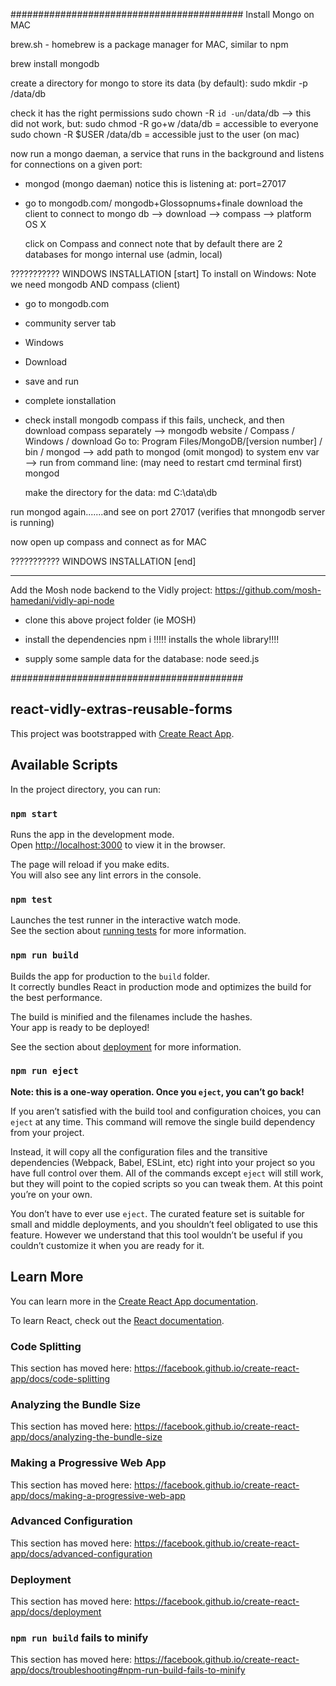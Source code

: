 ﻿##########################################
Install Mongo on MAC

brew.sh - homebrew is a package manager for MAC, similar to npm

brew install mongodb

create a directory for mongo to store its data (by default):
sudo mkdir -p /data/db

check it has the right permissions
sudo chown -R `id -un`/data/db
--> this did not work, but:
sudo chmod -R go+w /data/db = accessible to everyone
sudo chown -R \$USER /data/db = accessible just to the user (on mac)

now run a mongo daeman, a service that runs in the background and
listens for connections on a given port:

- mongod (mongo daeman)
  notice this is listening at: port=27017

- go to mongodb.com/ mongodb+Glossopnums+finale
  download the client to connect to mongo db
  --> download
  --> compass
  --> platform OS X

  click on Compass and connect
  note that by default there are 2 databases for mongo internal use (admin, local)

??????????? WINDOWS INSTALLATION [start]
To install on Windows: Note we need mongodb AND compass (client)

- go to mongodb.com
- community server tab
- Windows
- Download
- save and run
- complete ionstallation
- check install mongodb compass
  if this fails, uncheck, and then download compass separately
  --> mongodb website / Compass / Windows / download
  Go to:
  Program Files/MongoDB/[version number] / bin / mongod
  --> add path to mongod (omit mongod) to system env var
  --> run from command line: (may need to restart cmd terminal first)
  mongod

  make the directory for the data:
  md C:\data\db

run mongod again.......and see on port 27017 (verifies that mnongodb server is running)

now open up compass and connect as for MAC

??????????? WINDOWS INSTALLATION [end]

---

Add the Mosh node backend to the Vidly project:
https://github.com/mosh-hamedani/vidly-api-node

- clone this above project folder (ie MOSH)
- install the dependencies
  npm i
  !!!!! installs the whole library!!!!

- supply some sample data for the database:
  node seed.js

##########################################

## react-vidly-extras-reusable-forms

This project was bootstrapped with [Create React App](https://github.com/facebook/create-react-app).

## Available Scripts

In the project directory, you can run:

### `npm start`

Runs the app in the development mode.<br>
Open [http://localhost:3000](http://localhost:3000) to view it in the browser.

The page will reload if you make edits.<br>
You will also see any lint errors in the console.

### `npm test`

Launches the test runner in the interactive watch mode.<br>
See the section about [running tests](https://facebook.github.io/create-react-app/docs/running-tests) for more information.

### `npm run build`

Builds the app for production to the `build` folder.<br>
It correctly bundles React in production mode and optimizes the build for the best performance.

The build is minified and the filenames include the hashes.<br>
Your app is ready to be deployed!

See the section about [deployment](https://facebook.github.io/create-react-app/docs/deployment) for more information.

### `npm run eject`

**Note: this is a one-way operation. Once you `eject`, you can’t go back!**

If you aren’t satisfied with the build tool and configuration choices, you can `eject` at any time. This command will remove the single build dependency from your project.

Instead, it will copy all the configuration files and the transitive dependencies (Webpack, Babel, ESLint, etc) right into your project so you have full control over them. All of the commands except `eject` will still work, but they will point to the copied scripts so you can tweak them. At this point you’re on your own.

You don’t have to ever use `eject`. The curated feature set is suitable for small and middle deployments, and you shouldn’t feel obligated to use this feature. However we understand that this tool wouldn’t be useful if you couldn’t customize it when you are ready for it.

## Learn More

You can learn more in the [Create React App documentation](https://facebook.github.io/create-react-app/docs/getting-started).

To learn React, check out the [React documentation](https://reactjs.org/).

### Code Splitting

This section has moved here: https://facebook.github.io/create-react-app/docs/code-splitting

### Analyzing the Bundle Size

This section has moved here: https://facebook.github.io/create-react-app/docs/analyzing-the-bundle-size

### Making a Progressive Web App

This section has moved here: https://facebook.github.io/create-react-app/docs/making-a-progressive-web-app

### Advanced Configuration

This section has moved here: https://facebook.github.io/create-react-app/docs/advanced-configuration

### Deployment

This section has moved here: https://facebook.github.io/create-react-app/docs/deployment

### `npm run build` fails to minify

This section has moved here: https://facebook.github.io/create-react-app/docs/troubleshooting#npm-run-build-fails-to-minify
